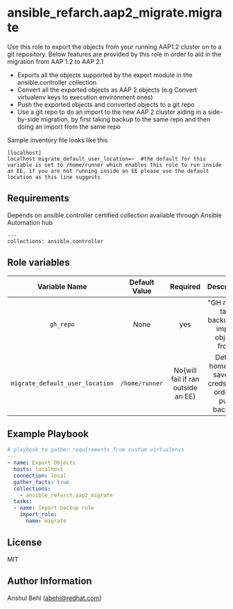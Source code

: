 ansible\_refarch.aap2\_migrate.migrate
================================================

Use this role to export the objects from your running AAP1.2 cluster on to a git repository. Below features are provided by this role in order to aid in the migration from AAP 1.2 to AAP 2.1
- Exports all the objects supported by the export module in the ansible.controller collection
- Convert all the exported objects as AAP 2 objects (e.g Convert virtualenv keys to execution environment ones)
- Push the exported objects and converted objects to a git repo
- Use a git repo to do an import to the new AAP 2 cluster aiding in a side-by-side migration, by first taking backup to the same repo and then doing an import from the same repo

Sample inventory file looks like this
```
[localhost]
localhost migrate_default_user_location=~  #the default for this variable is set to /home/runner which enables this role to run inside an EE, if you are not running inside an EE please use the default location as this line suggests
```

Requirements
------------
Depends on ansible.controller certified collection available through Ansible Automation hub
```
---
collections: ansible.controller
```

Role variables
--------------
|Variable Name|Default Value|Required|Description|Example|
|:---:|:---:|:---:|:---:|:---:|
|`gh_repo`|None|yes|"GH repo to take backup and import objects from"|`https://github.com/anshulbehl/aap-migration-backups/`
|`migrate_default_user_location`|`/home/runner`|No(will fail if ran outside an EE)|Default home fir to save GH creds file in order to push backups|`~`|

Example Playbook
----------------

```yaml
# playbook to gather requirements from custom virtualenvs
---
- name: Export Objects
  hosts: localhost
  connection: local
  gather_facts: true
  collections:
    - ansible_refarch.aap2_migrate
  tasks:
  - name: Import backup role
    import_role:
      name: migrate
```
License
-------
MIT

Author Information
------------------
Anshul Behl (abehl@redhat.com)
